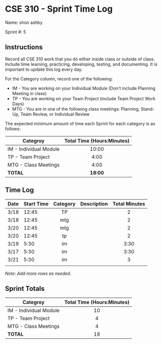 # CSE 310 - Sprint Time Log

Name: shon ashby

Sprint #: 5

## Instructions

Record all CSE 310 work that you do either inside class or outside of class.  Include time learning, practicing, developing, testing, and documenting.  It is important to update this log every day.

For the Category column, record one of the following:
* IM - You are working on your Individual Module (Don't include Planning Meeting in class)
* TP - You are working on your Team Project (include Team Project Work Days)
* MTG - You are in one of the following class meetings: Planning, Stand-Up, Team Review, or Individual Review

The expected minimum amount of time each Sprint for each category is as follows:

|Categroy                       |Total Time (Hours:Minutes)|
|-------------------------------|:------------------------:|
|IM - Individual Module         |          10:00           |
|TP - Team Project              |           4:00           |
|MTG - Class Meetings           |           4:00           |
|**TOTAL**                      |        **18:00**         |

## Time Log

|Date      |Start Time|Category|Description                                 |Total Minutes|
|----------|----------|:------:|--------------------------------------------|:-----------:|
|     3/18     |     12:45     |    TP    |                                            |       2      |
|     3/18     |     12:45     |    mtg    |                                            |      2       |
|      3/20    |     12:45     |    mtg    |                                            |      2       |
|      3/20    |      12:45    |     tp   |                                            |       2      |
|      3/19    |     5:30     |    im    |                                            |       3:30      |
|       3/17   |     5:30     |   im     |                                            |        3:30     |
|      3/21    |      5:30    |     im   |                                            |         3    |
|          |          |        |                                            |             |

_Note: Add more rows as needed._

## Sprint Totals

|Categroy                       |Total Time (Hours:Minutes)|
|-------------------------------|:------------------------:|
|IM - Individual Module         |            10              |
|TP - Team Project              |            4              |
|MTG - Class Meetings           |            4              |
|**TOTAL**                      |            18              |
